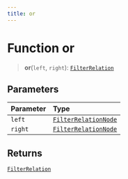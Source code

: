 ```yaml
---
title: or
---
```


# Function or

> **or**(`left`, `right`): [`FilterRelation`](../../../../../interfaces/interface.FilterRelation.md)

## Parameters

| Parameter | Type |
| :------ | :------ |
| `left` | [`FilterRelationNode`](../../../../../type-aliases/type-alias.FilterRelationNode.md) |
| `right` | [`FilterRelationNode`](../../../../../type-aliases/type-alias.FilterRelationNode.md) |

## Returns

[`FilterRelation`](../../../../../interfaces/interface.FilterRelation.md)
